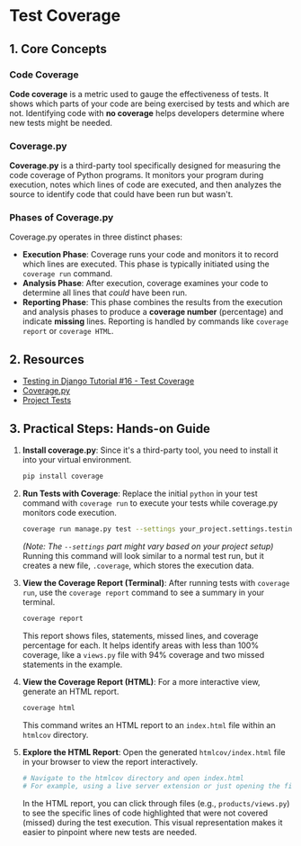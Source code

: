 # Test Coverage

## 1. Core Concepts

### Code Coverage

**Code coverage** is a metric used to gauge the effectiveness of tests. It shows which parts of your code are being exercised by tests and which are not. Identifying code with **no coverage** helps developers determine where new tests might be needed.

### Coverage.py

**Coverage.py** is a third-party tool specifically designed for measuring the code coverage of Python programs. It monitors your program during execution, notes which lines of code are executed, and then analyzes the source to identify code that could have been run but wasn't.

### Phases of Coverage.py

Coverage.py operates in three distinct phases:

- **Execution Phase**: Coverage runs your code and monitors it to record which lines are executed. This phase is typically initiated using the `coverage run` command.
- **Analysis Phase**: After execution, coverage examines your code to determine all lines that _could_ have been run.
- **Reporting Phase**: This phase combines the results from the execution and analysis phases to produce a **coverage number** (percentage) and indicate **missing** lines. Reporting is handled by commands like `coverage report` or `coverage HTML`.

## 2. Resources

- [Testing in Django Tutorial #16 - Test Coverage](https://youtu.be/yLhV1qCDFeU?si=8rCfn2yqKkWVHc3U)
- [Coverage.py](https://coverage.readthedocs.io/en/7.8.0/)
- [Project Tests](../testing-project/products/tests/)

## 3. Practical Steps: Hands-on Guide

1.  **Install coverage.py**: Since it's a third-party tool, you need to install it into your virtual environment.

    ```bash
    pip install coverage
    ```

2.  **Run Tests with Coverage**: Replace the initial `python` in your test command with `coverage run` to execute your tests while coverage.py monitors code execution.

    ```bash
    coverage run manage.py test --settings your_project.settings.testing
    ```

    _(Note: The `--settings` part might vary based on your project setup)_
    Running this command will look similar to a normal test run, but it creates a new file, `.coverage`, which stores the execution data.

3.  **View the Coverage Report (Terminal)**: After running tests with `coverage run`, use the `coverage report` command to see a summary in your terminal.

    ```bash
    coverage report
    ```

    This report shows files, statements, missed lines, and coverage percentage for each. It helps identify areas with less than 100% coverage, like a `views.py` file with 94% coverage and two missed statements in the example.

4.  **View the Coverage Report (HTML)**: For a more interactive view, generate an HTML report.

    ```bash
    coverage html
    ```

    This command writes an HTML report to an `index.html` file within an `htmlcov` directory.

5.  **Explore the HTML Report**: Open the generated `htmlcov/index.html` file in your browser to view the report interactively.

    ```bash
    # Navigate to the htmlcov directory and open index.html
    # For example, using a live server extension or just opening the file
    ```

    In the HTML report, you can click through files (e.g., `products/views.py`) to see the specific lines of code highlighted that were not covered (missed) during the test execution. This visual representation makes it easier to pinpoint where new tests are needed.
